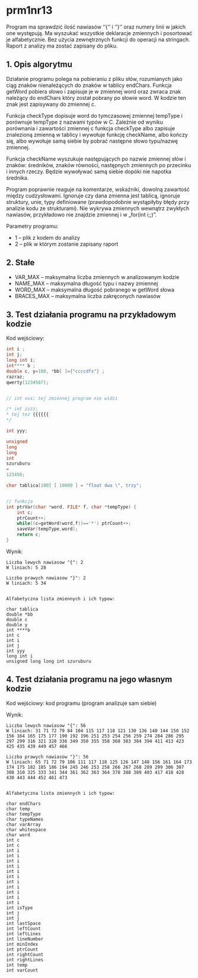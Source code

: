 # prm1nr13
Program ma sprawdzić ilość nawiasów ‘’{‘’ i ‘’}’’ oraz numery linii w jakich one występują. Ma wyszukać wszystkie deklaracje zmiennych i posortować je alfabetycznie. Bez użycia zewnętrznych funkcji do operacji na stringach. Raport z analizy ma zostać zapisany do pliku.

## 1.	Opis algorytmu

Działanie programu polega na pobieraniu z pliku słów, rozumianych jako ciąg znaków nienależących do znaków w tablicy endChars. Funkcja getWord pobiera słowo i zapisuje je w zmiennej word oraz zwraca znak należący do endChars który został pobrany po słowie word. W kodzie ten znak jest zapisywany do zmiennej c.

Funkcja checkType dopisuje word do tymczasowej zmiennej tempType i porównuje tempType z nazwami typów w C. Zależnie od wyniku porównania i zawartości zmiennej c funkcja checkType albo zapisuje znalezioną zmienną w tablicy i wywołuje funkcję checkName, albo kończy się, albo wywołuje samą siebie by pobrać następne słowo typu/nazwę zmiennej.

Funkcja checkName wyszukuje następujących po nazwie zmiennej słów i znaków: średników, znaków równości, następnych zmiennych po przecinku i innych rzeczy. Będzie wywoływać samą siebie dopóki nie napotka średnika.

Program poprawnie reaguje na komentarze, wskaźniki, dowolną zawartość między cudzysłowami. Ignoruje czy dana zmienna jest tablicą, ignoruje struktury, unie, typy definiowane (prawdopodobnie wystąpiłyby błędy przy analizie kodu ze strukturami). Nie wykrywa zmiennych wewnątrz zwykłych nawiasów, przykładowo nie znajdzie zmiennej i w „for(int i;;)”.

Parametry programu:
* 1 – plik z kodem do analizy
* 2 – plik w którym zostanie zapisany raport

## 2. Stałe

* VAR_MAX – maksymalna liczba zmiennych w analizowanym kodzie
* NAME_MAX – maksymalna długość typu i nazwy zmiennej
* WORD_MAX – maksymalna długość pobranego w getWord słowa
* BRACES_MAX – maksymalna liczba zakręconych nawiasów


## 3. Test działania programu na przykładowym kodzie

Kod wejściowy:
```c
int i ;
int j;
long int i;
int**** b ;
double c, y=100, *bb[ ]={"ccccdfs"} ;
razraz;
qwerty(1234567);


// int xxx; tej zmiennej program nie widzi

/* int zzzz;
* tej tez {{{{{{
*/

int yyy;

unsigned 
long 
long 
int
szuruburu
=
123456;

char tablica[100] [ 10000 ] = "float dwa \", trzy";


// funkcja
int ptrVar(char *word, FILE* f, char *tempType) {
    int c;
    ptrCount++;
    while((c=getWord(word,f))=='*') ptrCount++;
    saveVar(tempType,word);
    return c;
}
```

Wynik:

```
Liczba lewych nawiasow "{": 2
W liniach: 5 28 

Liczba prawych nawiasow "}": 2
W liniach: 5 34 


Alfabetyczna lista zmiennych i ich typow:

char tablica
double *bb
double c
double y
int ****b
int c
int i
int j
int yyy
long int i
unsigned long long int szuruburu
```

## 4. Test działania programu na jego własnym kodzie

Kod wejściowy: kod programu (program analizuje sam siebie)

Wynik:

```
Liczba lewych nawiasow "{": 56
W liniach: 31 71 72 79 84 104 115 117 118 121 130 136 140 144 150 152 156 164 165 175 177 190 192 196 251 253 254 256 259 274 284 286 295 297 299 316 321 328 336 349 350 355 358 368 383 384 394 411 413 423 425 435 439 449 457 466 

Liczba prawych nawiasow "}": 56
W liniach: 65 71 72 79 106 111 117 118 125 126 147 148 156 161 164 173 174 175 182 185 186 194 245 246 253 258 266 267 268 289 299 306 307 308 310 325 333 341 344 361 362 363 364 378 388 389 403 417 418 428 430 443 444 452 461 473 


Alfabetyczna lista zmiennych i ich typow:

char endChars
char temp
char tempType
char typeNames
char varArray
char whitespace
char word
int c
int c
int i
int i
int i
int i
int i
int i
int i
int i
int i
int i
int i
int isType
int j
int j
int lastSpace
int leftCount
int leftLines
int lineNumber
int minIndex
int ptrCount
int rightCount
int rightLines
int temp
int varCount 
```
